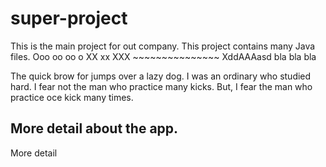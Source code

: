 # super-project

This is the main project for out company.
This project contains many Java files.
Ooo oo oo o XX xx XXX ~~~~~~~~~~~~~~~
XddAAAasd bla bla bla

The quick brow for jumps over a lazy dog.
I was an ordinary who studied hard.
I fear not the man who practice many kicks.
But, I fear the man who practice oce kick many times.

## More detail about the app.
More detail

